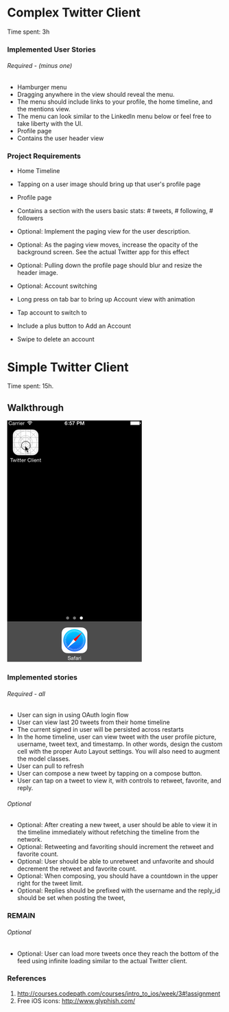 Complex Twitter Client
===========

Time spent: 3h

### Implemented User Stories
###### Required - (minus one)
* Hamburger menu
 * Dragging anywhere in the view should reveal the menu.
 * The menu should include links to your profile, the home timeline, and the mentions view.
 * The menu can look similar to the LinkedIn menu below or feel free to take liberty with the UI.
* Profile page
 * Contains the user header view


### Project Requirements
* Home Timeline
 * Tapping on a user image should bring up that user's profile page
* Profile page
 * Contains a section with the users basic stats: # tweets, # following, # followers
 * Optional: Implement the paging view for the user description.
 * Optional: As the paging view moves, increase the opacity of the background screen. See the actual Twitter app for this effect
 * Optional: Pulling down the profile page should blur and resize the header image.

* Optional: Account switching
 * Long press on tab bar to bring up Account view with animation
 * Tap account to switch to
 * Include a plus button to Add an Account
 * Swipe to delete an account


Simple Twitter Client
===========

Time spent: 15h.


## Walkthrough
![Video Walkthrough](twitter-walkthrough.gif)

### Implemented stories
###### Required - all
* User can sign in using OAuth login flow
* User can view last 20 tweets from their home timeline
* The current signed in user will be persisted across restarts
* In the home timeline, user can view tweet with the user profile picture, username, tweet text, and timestamp. In other words, design the custom cell with the proper Auto Layout settings. You will also need to augment the model classes.
* User can pull to refresh
* User can compose a new tweet by tapping on a compose button.
* User can tap on a tweet to view it, with controls to retweet, favorite, and reply.

###### Optional 
* Optional: After creating a new tweet, a user should be able to view it in the timeline immediately without refetching the timeline from the network.
* Optional: Retweeting and favoriting should increment the retweet and favorite count.
* Optional: User should be able to unretweet and unfavorite and should decrement the retweet and favorite count.
* Optional: When composing, you should have a countdown in the upper right for the tweet limit.
* Optional: Replies should be prefixed with the username and the reply_id should be set when posting the tweet,


### REMAIN

###### Optional 

* Optional: User can load more tweets once they reach the bottom of the feed using infinite loading similar to the actual Twitter client.

### References

1. http://courses.codepath.com/courses/intro_to_ios/week/3#!assignment
2. Free iOS icons: http://www.glyphish.com/
